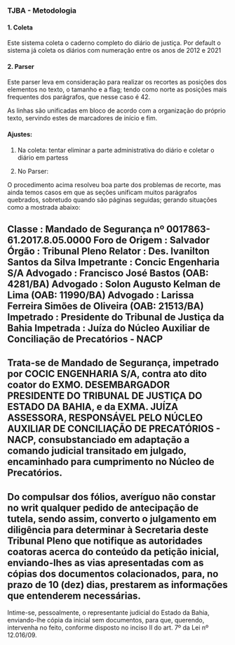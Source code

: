 ### TJBA - Metodologia

#### 1. Coleta

Este sistema coleta o caderno completo do diário de justiça.
Por default o sistema já coleta os diários com numeração entre os anos de 2012 e 2021



#### 2. Parser


Este parser leva em consideração para realizar os recortes as posições dos elementos no texto, o tamanho e 
a flag; tendo como norte as posições mais frequentes dos parágrafos, que nesse caso é 42.

As linhas são unificadas em bloco de acordo com a organização do próprio texto, servindo estes de marcadores
de início e fim.



#### Ajustes:

1. Na coleta: tentar eliminar a parte administrativa do diário e coletar o diário em partess

2. No Parser:

O procedimento acima resolveu boa parte dos problemas de recorte, mas ainda temos casos em que as seções
unificam muitos parágrafos quebrados, sobretudo quando são páginas seguidas;	 gerando situações como a mostrada abaixo:

Classe : Mandado de Segurança nº 0017863-61.2017.8.05.0000 Foro de Origem : Salvador Órgão : Tribunal Pleno Relator : Des. Ivanilton Santos da Silva Impetrante : Concic Engenharia S/A Advogado : Francisco José Bastos (OAB: 4281/BA) Advogado : Solon Augusto Kelman de Lima (OAB: 11990/BA) Advogado : Larissa Ferreira Simões de Oliveira (OAB: 21513/BA) Impetrado : Presidente do Tribunal de Justiça da Bahia Impetrada : Juíza do Núcleo Auxiliar de Conciliação de Precatórios - NACP
-----------------

Trata-se de Mandado de Segurança, impetrado por COCIC ENGENHARIA S/A, contra ato dito coator do EXMO. DESEMBARGADOR PRESIDENTE DO TRIBUNAL DE JUSTIÇA DO ESTADO DA BAHIA, e da EXMA. JUÍZA ASSESSORA, RESPONSÁVEL PELO NÚCLEO AUXILIAR DE CONCILIAÇÃO DE PRECATÓRIOS - NACP, consubstanciado em adaptação a comando judicial transitado em julgado, encaminhado para cumprimento no Núcleo de Precatórios.
-----------------

Do compulsar dos fólios, averíguo não constar no writ qualquer pedido de antecipação de tutela, sendo assim, converto o julgamento em diligência para determinar à Secretaria deste Tribunal Pleno que notifique as autoridades coatoras acerca do conteúdo da petição inicial, enviando-lhes as vias apresentadas com as cópias dos documentos colacionados, para, no prazo de 10 (dez) dias, prestarem as informações que entenderem necessárias.
-----------------

Intime-se, pessoalmente, o representante judicial do Estado da Bahia, enviando-lhe cópia da inicial sem documentos, para que, querendo, intervenha no feito, conforme disposto no inciso II do art. 7º da Lei nº 12.016/09.

